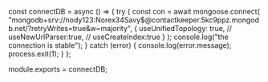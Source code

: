 const connectDB = async () => {
try {
const con = await mongoose.connect(
"mongodb+srv://nody123:Norex34Savy$@contactkeeper.5kc9ppz.mongodb.net/?retryWrites=true&w=majority",
{
useUnifiedTopology: true,
// useNewUrlParser:true,
// useCreateIndex:true
}
);
console.log("the connection is stable");
} catch (error) {
console.log(error.message);
process.exit(1);
}
};

module.exports = connectDB;
